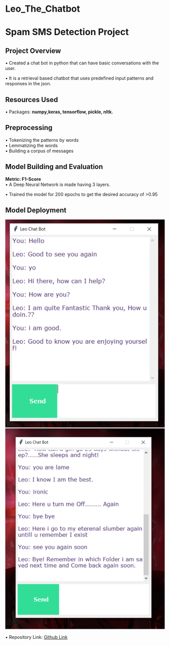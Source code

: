 # Leo_The_Chatbot
# Spam SMS Detection Project

## Project Overview
• Created a chat bot in python that can have basic conversations with the user.

• It is a retrieval based chatbot that uses predefined input patterns and responses in the json.

## Resources Used
• Packages: **numpy,keras, tensorflow, pickle, nltk.**<br/>

## Preprocessing
• Tokenizing the patterns by words<br/>
• Lemmatizing the words<br/>
• Building a corpus of messages

## Model Building and Evaluation
**Metric: F1-Score**<br/>
• A Deep Neural Network is made having 3 layers.

• Trained the model for 200 epochs to get the desired accuracy of >0.95

## Model Deployment
![Prediction](readme-resources/s1.png)
![Prediction](readme-resources/s2.png)


• Repository Link: [Github Link](https://github.com/JSPurewal/Leo_The_Chatbot)<br />
